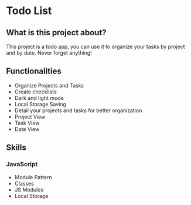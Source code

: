 <h1>Todo List</h1>

<h2>What is this project about?</h2>
  <p>This project is a todo app, you can use it to organize your tasks by project and by date. Never forget anything!</p>

<h2>Functionalities</h2>
  <ul>
    <li>Organize Projects and Tasks</li>
    <li>Create checklists</li>
    <li>Dark and light mode</li>
    <li>Local Storage Saving</li>
    <li>Detail your projects and tasks for better organization</li>
    <li>Project View</li>
    <li>Task View</li>
    <li>Date View</li>
  </ul>

<h2>Skills</h2>
  <h3>JavaScript</h3>
    <ul>
      <li>Module Pattern</li>
      <li>Classes</li>
      <li>JS Modules</li>
      <li>Local Storage</li>
    </ul>
